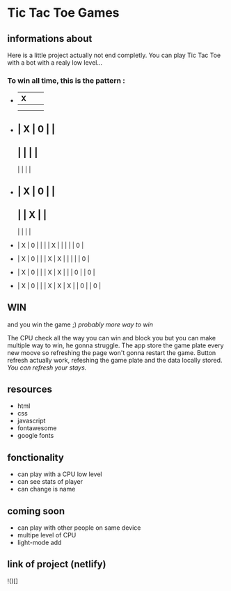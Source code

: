 # Tic Tac Toe Games

## informations about

Here is a little project actually not end completly.
You can play Tic Tac Toe with a bot with a realy low level...

### To win all time, this is the pattern :

* | X |   |   |
  |---|---|---|
  |   |   |   |
  |   |   |   |

* | X | 0 |   |
  -------------
  |   |   |   |
  -------------
  |   |   |   |

* | X | 0 |   |
  -------------
  |   | X |   |
  -------------
  |   |   |   |

* | X | 0 |   |
  |   | X |   |
  |   |   | 0 |

* | X | 0 |   |
  | X | X |   |
  |   |   | 0 |

* | X | 0 |   |
  | X | X |   |
  | 0 |   | 0 |

* | X | 0 |   |
  | X | X | X |
  | 0 |   | 0 |

## WIN

and you win the game ;)
*probably more way to win*

The CPU check all the way you can win and block you but you can make multiple way to win, he gonna struggle.
The app store the game plate every new moove so refreshing the page won't gonna restart the game.
Button refresh actually work, refeshing the game plate and the data locally stored.
*You can refresh your stays.*

## resources

* html
* css
* javascript
* fontawesome
* google fonts

## fonctionality

* can play with a CPU low level
* can see stats of player
* can change is name

## coming soon

* can play with other people on same device
* multipe level of CPU
* light-mode add

## link of project (netlify)

!()[]

